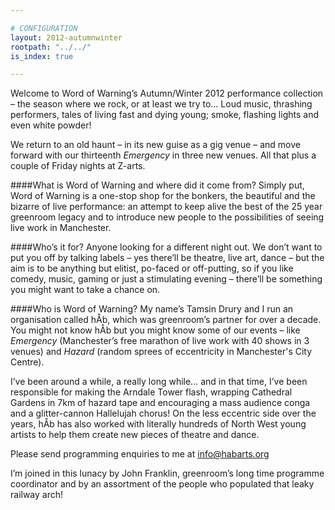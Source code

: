 ```yaml
---

# CONFIGURATION
layout: 2012-autumnwinter
rootpath: "../../"
is_index: true

---
```


Welcome to Word of Warning’s Autumn/Winter 2012 performance collection –  the season where we rock, or at least we try to…  Loud music, thrashing performers, tales of living fast and dying young; smoke, flashing lights and even white powder!

We return to an old haunt – in its new guise as a gig venue – and move forward with our thirteenth *Emergency* in three new venues. All that plus a couple of Friday nights at Z-arts.          

####What is Word of Warning and where did it come from?
Simply put, Word of Warning is a one-stop shop for the bonkers, the beautiful and the bizarre of live performance: an attempt to keep alive the best of the 25 year greenroom legacy and to introduce new people to the possibilities of seeing live work in Manchester.          

####Who’s it for?
Anyone looking for a different night out.
We don’t want to put you off by talking labels – yes there’ll be theatre, live art, dance – but the aim is to be anything but elitist, po-faced or off-putting, so if you like comedy, music, gaming or just a stimulating evening – there’ll be something you might want to take a chance on.            

####Who is Word of Warning?
My name’s Tamsin Drury and I run an organisation called hÅb, which was greenroom’s partner for over a decade. You might not know hÅb but you might know some of our events – like *Emergency* (Manchester’s free marathon of live work with 40 shows in 3 venues) and *Hazard* (random sprees of eccentricity in Manchester's City Centre).

I’ve been around a while, a really long while… and in that time, I’ve been responsible for making the Arndale Tower flash, wrapping Cathedral Gardens in 7km of hazard tape and encouraging a mass audience conga and a glitter-cannon Hallelujah chorus! On the less eccentric side over the years, hÅb has also worked with literally hundreds of North West young artists to help them create new pieces of theatre and dance.
          
Please send programming enquiries to me at info@habarts.org             

I’m joined in this lunacy by John Franklin, greenroom’s long time programme coordinator and by an assortment of the people who populated that leaky railway arch!